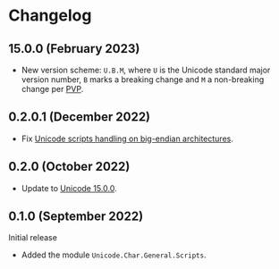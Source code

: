 # Changelog

## 15.0.0 (February 2023)

- New version scheme: `U.B.M`, where `U` is the Unicode standard major version
  number, `B` marks a breaking change and `M` a non-breaking change per
  [PVP](https://pvp.haskell.org/).

## 0.2.0.1 (December 2022)

- Fix [Unicode scripts handling on big-endian architectures](https://github.com/composewell/unicode-data/issues/97).

## 0.2.0 (October 2022)

- Update to [Unicode 15.0.0](https://www.unicode.org/versions/Unicode15.0.0/).

## 0.1.0 (September 2022)

Initial release

- Added the module `Unicode.Char.General.Scripts`.
